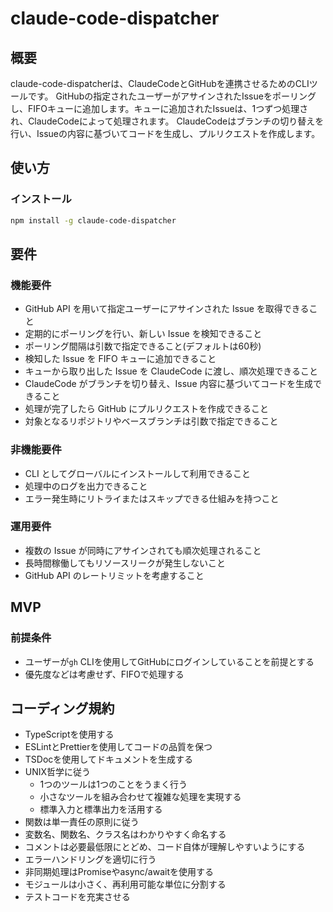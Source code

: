 # claude-code-dispatcher

## 概要

claude-code-dispatcherは、ClaudeCodeとGitHubを連携させるためのCLIツールです。
GitHubの指定されたユーザーがアサインされたIssueをポーリングし、FIFOキューに追加します。キューに追加されたIssueは、1つずつ処理され、ClaudeCodeによって処理されます。
ClaudeCodeはブランチの切り替えを行い、Issueの内容に基づいてコードを生成し、プルリクエストを作成します。

## 使い方

### インストール

```bash
npm install -g claude-code-dispatcher
```

## 要件

### 機能要件
- GitHub API を用いて指定ユーザーにアサインされた Issue を取得できること
- 定期的にポーリングを行い、新しい Issue を検知できること
- ポーリング間隔は引数で指定できること(デフォルトは60秒)
- 検知した Issue を FIFO キューに追加できること
- キューから取り出した Issue を ClaudeCode に渡し、順次処理できること
- ClaudeCode がブランチを切り替え、Issue 内容に基づいてコードを生成できること
- 処理が完了したら GitHub にプルリクエストを作成できること
- 対象となるリポジトリやベースブランチは引数で指定できること

### 非機能要件
- CLI としてグローバルにインストールして利用できること
- 処理中のログを出力できること
- エラー発生時にリトライまたはスキップできる仕組みを持つこと

### 運用要件
- 複数の Issue が同時にアサインされても順次処理されること
- 長時間稼働してもリソースリークが発生しないこと
- GitHub API のレートリミットを考慮すること

## MVP

### 前提条件
- ユーザーが`gh` CLIを使用してGitHubにログインしていることを前提とする
- 優先度などは考慮せず、FIFOで処理する


## コーディング規約

- TypeScriptを使用する
- ESLintとPrettierを使用してコードの品質を保つ
- TSDocを使用してドキュメントを生成する
- UNIX哲学に従う
  - 1つのツールは1つのことをうまく行う
  - 小さなツールを組み合わせて複雑な処理を実現する
  - 標準入力と標準出力を活用する
- 関数は単一責任の原則に従う
- 変数名、関数名、クラス名はわかりやすく命名する
- コメントは必要最低限にとどめ、コード自体が理解しやすいようにする
- エラーハンドリングを適切に行う
- 非同期処理はPromiseやasync/awaitを使用する
- モジュールは小さく、再利用可能な単位に分割する
- テストコードを充実させる
